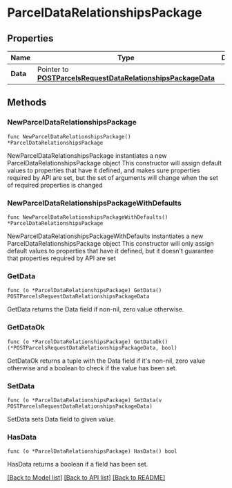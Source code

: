 # ParcelDataRelationshipsPackage

## Properties

Name | Type | Description | Notes
------------ | ------------- | ------------- | -------------
**Data** | Pointer to [**POSTParcelsRequestDataRelationshipsPackageData**](POSTParcelsRequestDataRelationshipsPackageData.md) |  | [optional] 

## Methods

### NewParcelDataRelationshipsPackage

`func NewParcelDataRelationshipsPackage() *ParcelDataRelationshipsPackage`

NewParcelDataRelationshipsPackage instantiates a new ParcelDataRelationshipsPackage object
This constructor will assign default values to properties that have it defined,
and makes sure properties required by API are set, but the set of arguments
will change when the set of required properties is changed

### NewParcelDataRelationshipsPackageWithDefaults

`func NewParcelDataRelationshipsPackageWithDefaults() *ParcelDataRelationshipsPackage`

NewParcelDataRelationshipsPackageWithDefaults instantiates a new ParcelDataRelationshipsPackage object
This constructor will only assign default values to properties that have it defined,
but it doesn't guarantee that properties required by API are set

### GetData

`func (o *ParcelDataRelationshipsPackage) GetData() POSTParcelsRequestDataRelationshipsPackageData`

GetData returns the Data field if non-nil, zero value otherwise.

### GetDataOk

`func (o *ParcelDataRelationshipsPackage) GetDataOk() (*POSTParcelsRequestDataRelationshipsPackageData, bool)`

GetDataOk returns a tuple with the Data field if it's non-nil, zero value otherwise
and a boolean to check if the value has been set.

### SetData

`func (o *ParcelDataRelationshipsPackage) SetData(v POSTParcelsRequestDataRelationshipsPackageData)`

SetData sets Data field to given value.

### HasData

`func (o *ParcelDataRelationshipsPackage) HasData() bool`

HasData returns a boolean if a field has been set.


[[Back to Model list]](../README.md#documentation-for-models) [[Back to API list]](../README.md#documentation-for-api-endpoints) [[Back to README]](../README.md)


